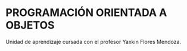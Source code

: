 # PROGRAMACIÓN ORIENTADA A OBJETOS
Unidad de aprendizaje cursada con el profesor Yaxkin Flores Mendoza.
